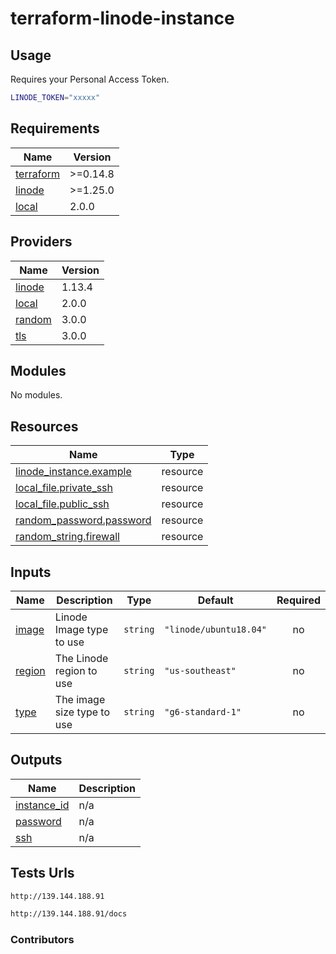 # terraform-linode-instance


## Usage

Requires your Personal Access Token.

```bash
LINODE_TOKEN="xxxxx"
```

<!-- BEGINNING OF PRE-COMMIT-TERRAFORM DOCS HOOK -->
## Requirements

| Name | Version |
|------|---------|
| <a name="requirement_terraform"></a> [terraform](#requirement\_terraform) | >=0.14.8 |
| <a name="requirement_linode"></a> [linode](#requirement\_linode) | >=1.25.0 |
| <a name="requirement_local"></a> [local](#requirement\_local) | 2.0.0 |

## Providers

| Name | Version |
|------|---------|
| <a name="provider_linode"></a> [linode](#provider\_linode) | 1.13.4 |
| <a name="provider_local"></a> [local](#provider\_local) | 2.0.0 |
| <a name="provider_random"></a> [random](#provider\_random) | 3.0.0 |
| <a name="provider_tls"></a> [tls](#provider\_tls) | 3.0.0 |

## Modules

No modules.

## Resources

| Name | Type |
|------|------|
| [linode_instance.example](https://registry.terraform.io/providers/linode/linode/latest/docs/resources/instance) | resource |
| [local_file.private_ssh](https://registry.terraform.io/providers/hashicorp/local/2.0.0/docs/resources/file) | resource |
| [local_file.public_ssh](https://registry.terraform.io/providers/hashicorp/local/2.0.0/docs/resources/file) | resource |
| [random_password.password](https://registry.terraform.io/providers/hashicorp/random/3.0.0/docs/resources/password) | resource |
| [random_string.firewall](https://registry.terraform.io/providers/linode/linode/latest/docs/resources/firewall) | resource |


## Inputs

| Name | Description | Type | Default | Required |
|------|-------------|------|---------|:--------:|
| <a name="input_image"></a> [image](#input\_image) | Linode Image type to use | `string` | `"linode/ubuntu18.04"` | no |
| <a name="input_region"></a> [region](#input\_region) | The Linode region to use | `string` | `"us-southeast"` | no |
| <a name="input_type"></a> [type](#input\_type) | The image size type to use | `string` | `"g6-standard-1"` | no |

## Outputs

| Name | Description |
|------|-------------|
| <a name="output_instance_id"></a> [instance\_id](#output\_instance\_id) | n/a |
| <a name="output_password"></a> [password](#output\_password) | n/a |
| <a name="output_ssh"></a> [ssh](#output\_ssh) | n/a |
<!-- END OF PRE-COMMIT-TERRAFORM DOCS HOOK -->

## Tests Urls

```bash
http://139.144.188.91

http://139.144.188.91/docs
```

### Contributors
[gitlab]: https://gitlab.com/advocatediablo/ejs

